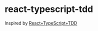 # react-typescript-tdd

Inspired by [React+TypeScript+TDD](https://react-typescript-tdd.firebaseapp.com/)
